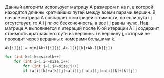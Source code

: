 Данный алгоритм использует матрицу A размером n на n, в которой находятся длинны кратчайших путей между всеми парами вершин. 
В начале матрица A совпадает с матрицей стоимости, но если дуга i j отсутствует, то A i j 
плюс бесконечность, а все i j равны нулю. 
Над матрице A выполняется n итераций после K-ой итерации A i j содержит стоимость кратчайшего пути из вершины i в вершину j, который не проходит через вершины с номерами большими k. 

```Ak[i][j] = min(Ak+1[i][j],Ak-1[i][k]+Ak-1[k][j])```

```c++
for (int k=1;k<=sizelk++)
	for (int i=1;i<=size;i++)
		for (int j=1;j<=size;j++)
		if (a[i][k]+a[k][j]<a[i][j] a[i][j]=a[i][k]+[k][j])
```
